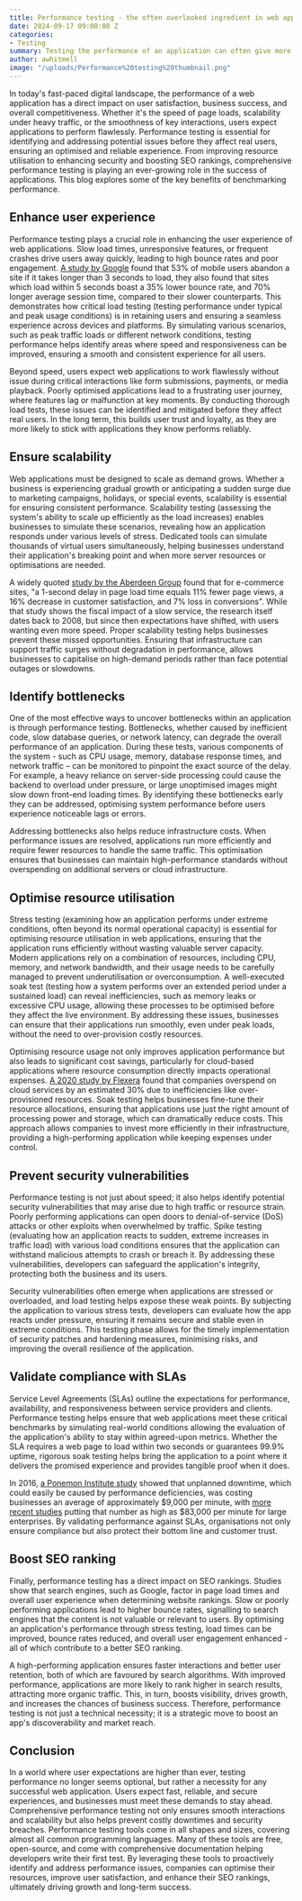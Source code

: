 ```yaml
---
title: Performance testing - the often overlooked ingredient in web application success
date: 2024-09-17 09:00:00 Z
categories:
- Testing
summary: Testing the performance of an application can often give more insights than expected. From improving security, to cutting costs, performance testing ultimately contributes to user satisfaction and business success.
author: awhitmell
image: "/uploads/Performance%20testing%20thumbnail.png"
---
```


In today's fast-paced digital landscape, the performance of a web application has a direct impact on user satisfaction, business success, and overall competitiveness. Whether it's the speed of page loads, scalability under heavy traffic, or the smoothness of key interactions, users expect applications to perform flawlessly. Performance testing is essential for identifying and addressing potential issues before they affect real users, ensuring an optimised and reliable experience. From improving resource utilisation to enhancing security and boosting SEO rankings, comprehensive performance testing is playing an ever-growing role in the success of applications. This blog explores some of the key benefits of benchmarking performance.

## Enhance user experience
Performance testing plays a crucial role in enhancing the user experience of web applications. Slow load times, unresponsive features, or frequent crashes drive users away quickly, leading to high bounce rates and poor engagement. [A study by Google](https://www.thinkwithgoogle.com/_qs/documents/2340/bc22e_The_Need_for_Mobile_Speed_-_FINAL_1.pdf) found that 53% of mobile users abandon a site if it takes longer than 3 seconds to load, they also found that sites which load within 5 seconds boast a 35% lower bounce rate, and 70% longer average session time, compared to their slower counterparts. This demonstrates how critical load testing (testing performance under typical and peak usage conditions) is in retaining users and ensuring a seamless experience across devices and platforms. By simulating various scenarios, such as peak traffic loads or different network conditions, testing performance helps identify areas where speed and responsiveness can be improved, ensuring a smooth and consistent experience for all users.

Beyond speed, users expect web applications to work flawlessly without issue during critical interactions like form submissions, payments, or media playback. Poorly optimised applications lead to a frustrating user journey, where features lag or malfunction at key moments. By conducting thorough load tests, these issues can be identified and mitigated before they affect real users. In the long term, this builds user trust and loyalty, as they are more likely to stick with applications they know performs reliably.

## Ensure scalability
Web applications must be designed to scale as demand grows. Whether a business is experiencing gradual growth or anticipating a sudden surge due to marketing campaigns, holidays, or special events, scalability is essential for ensuring consistent performance. Scalability testing (assessing the system's ability to scale up efficiently as the load increases) enables businesses to simulate these scenarios, revealing how an application responds under various levels of stress. Dedicated tools can simulate thousands of virtual users simultaneously, helping businesses understand their application's breaking point and when more server resources or optimisations are needed.

A widely quoted [study by the Aberdeen Group](https://info.headspin.io/hubfs/Analyst%20Reports/5136-RR-performance-web-application.pdf) found that for e-commerce sites, "a 1-second delay in page load time equals 11% fewer page views, a 16% decrease in customer satisfaction, and 7% loss in conversions". While that study shows the fiscal impact of a slow service, the research itself dates back to 2008, but since then expectations have shifted, with users wanting even more speed. Proper scalability testing helps businesses prevent these missed opportunities. Ensuring that infrastructure can support traffic surges without degradation in performance, allows businesses to capitalise on high-demand periods rather than face potential outages or slowdowns.

## Identify bottlenecks
One of the most effective ways to uncover bottlenecks within an application is through performance testing. Bottlenecks, whether caused by inefficient code, slow database queries, or network latency, can degrade the overall performance of an application. During these tests, various components of the system - such as CPU usage, memory, database response times, and network traffic – can be monitored to pinpoint the exact source of the delay. For example, a heavy reliance on server-side processing could cause the backend to overload under pressure, or large unoptimised images might slow down front-end loading times. By identifying these bottlenecks early they can be addressed, optimising system performance before users experience noticeable lags or errors.

Addressing bottlenecks also helps reduce infrastructure costs. When performance issues are resolved, applications run more efficiently and require fewer resources to handle the same traffic. This optimisation ensures that businesses can maintain high-performance standards without overspending on additional servers or cloud infrastructure.

## Optimise resource utilisation
Stress testing (examining how an application performs under extreme conditions, often beyond its normal operational capacity) is essential for optimising resource utilisation in web applications, ensuring that the application runs efficiently without wasting valuable server capacity. Modern applications rely on a combination of resources, including CPU, memory, and network bandwidth, and their usage needs to be carefully managed to prevent underutilisation or overconsumption. A well-executed soak test (testing how a system performs over an extended period under a sustained load) can reveal inefficiencies, such as memory leaks or excessive CPU usage, allowing these processes to be optimised before they affect the live environment. By addressing these issues, businesses can ensure that their applications run smoothly, even under peak loads, without the need to over-provision costly resources.

Optimising resource usage not only improves application performance but also leads to significant cost savings, particularly for cloud-based applications where resource consumption directly impacts operational expenses. [A 2020 study by Flexera](https://www.flexera.com/about-us/press-center/flexera-releases-2020-state-of-the-cloud-report) found that companies overspend on cloud services by an estimated 30% due to inefficiencies like over-provisioned resources. Soak testing helps businesses fine-tune their resource allocations, ensuring that applications use just the right amount of processing power and storage, which can dramatically reduce costs. This approach allows companies to invest more efficiently in their infrastructure, providing a high-performing application while keeping expenses under control.

## Prevent security vulnerabilities
Performance testing is not just about speed; it also helps identify potential security vulnerabilities that may arise due to high traffic or resource strain. Poorly performing applications can open doors to denial-of-service (DoS) attacks or other exploits when overwhelmed by traffic. Spike testing (evaluating how an application reacts to sudden, extreme increases in traffic load) with various load conditions ensures that the application can withstand malicious attempts to crash or breach it. By addressing these vulnerabilities, developers can safeguard the application's integrity, protecting both the business and its users.

Security vulnerabilities often emerge when applications are stressed or overloaded, and load testing helps expose these weak points. By subjecting the application to various stress tests, developers can evaluate how the app reacts under pressure, ensuring it remains secure and stable even in extreme conditions. This testing phase allows for the timely implementation of security patches and hardening measures, minimising risks, and improving the overall resilience of the application.

## Validate compliance with SLAs
Service Level Agreements (SLAs) outline the expectations for performance, availability, and responsiveness between service providers and clients. Performance testing helps ensure that web applications meet these critical benchmarks by simulating real-world conditions allowing the evaluation of the application's ability to stay within agreed-upon metrics. Whether the SLA requires a web page to load within two seconds or guarantees 99.9% uptime, rigorous soak testing helps bring the application to a point where it delivers the promised experience and provides tangible proof when it does.

In 2016, [a Ponemon Institute study](https://www.vertiv.com/globalassets/documents/reports/2016-cost-of-data-center-outages-11-11_51190_1.pdf) showed that unplanned downtime, which could easily be caused by performance deficiencies, was costing businesses an average of approximately $9,000 per minute, with [more recent studies](https://itic-corp.com/itic-2021-global-server-hardware-server-os-reliability-survey-results) putting that number as high as $83,000 per minute for large enterprises. By validating performance against SLAs, organisations not only ensure compliance but also protect their bottom line and customer trust.

## Boost SEO ranking
Finally, performance testing has a direct impact on SEO rankings. Studies show that search engines, such as Google, factor in page load times and overall user experience when determining website rankings. Slow or poorly performing applications lead to higher bounce rates, signalling to search engines that the content is not valuable or relevant to users. By optimising an application's performance through stress testing, load times can be improved, bounce rates reduced, and overall user engagement enhanced - all of which contribute to a better SEO ranking.

A high-performing application ensures faster interactions and better user retention, both of which are favoured by search algorithms. With improved performance, applications are more likely to rank higher in search results, attracting more organic traffic. This, in turn, boosts visibility, drives growth, and increases the chances of business success. Therefore, performance testing is not just a technical necessity; it is a strategic move to boost an app's discoverability and market reach.

## Conclusion
In a world where user expectations are higher than ever, testing performance no longer seems optional, but rather a necessity for any successful web application. Users expect fast, reliable, and secure experiences, and businesses must meet these demands to stay ahead. Comprehensive performance testing not only ensures smooth interactions and scalability but also helps prevent costly downtimes and security breaches. Performance testing tools come in all shapes and sizes, covering almost all common programming languages. Many of these tools are free, open-source, and come with comprehensive documentation helping developers write their first test. By leveraging these tools to proactively identify and address performance issues, companies can optimise their resources, improve user satisfaction, and enhance their SEO rankings, ultimately driving growth and long-term success.
